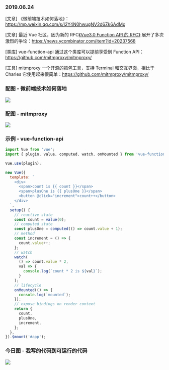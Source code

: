 ### 2019.06.24

[文章] 《微前端技术如何落地》：<https://mp.weixin.qq.com/s/I2Y4N0hwugNV2d6Zk6AdMg>

[文章] 最近 Vue 社区，因为新的 RFC[《Vue3.0 Function API 的 RFC》](https://github.com/vuejs/rfcs/pull/42) 展开了多次激烈的争论：<https://news.ycombinator.com/item?id=20237568>

[类库] vue-function-api 通过这个类库可以提前享受到 Function API：<https://github.com/mitmproxy/mitmproxy/>

[工具] mitmproxy 一个开源的抓包工具，支持 Terminal 和交互界面，相比于 Charles 它使用起来很简单：<https://github.com/mitmproxy/mitmproxy/>

### 配图 - 微前端技术如何落地
![](http://qn.40zhe.com/640-micro.webp)

### 配图 - mitmproxy
![](https://mitmproxy.org/screenshot.png)

### 示例 - vue-function-api
```js
import Vue from 'vue';
import { plugin, value, computed, watch, onMounted } from 'vue-function-api'

Vue.use(plugin);

new Vue({
  template: `
    <div>
      <span>count is {{ count }}</span>
      <span>plusOne is {{ plusOne }}</span>
      <button @click="increment">count++</button>
    </div>
  `,
  setup() {
    // reactive state
    const count = value(0);
    // computed state
    const plusOne = computed(() => count.value + 1);
    // method
    const increment = () => {
      count.value++;
    };
    // watch
    watch(
      () => count.value * 2,
      val => {
        console.log(`count * 2 is ${val}`);
      }
    );
    // lifecycle
    onMounted(() => {
      console.log(`mounted`);
    });
    // expose bindings on render context
    return {
      count,
      plusOne,
      increment,
    };
  },
}).$mount('#app');
```

### 今日图 - 我写的代码到可运行的代码
![](http://qn.40zhe.com/16b873fd487172ba)
